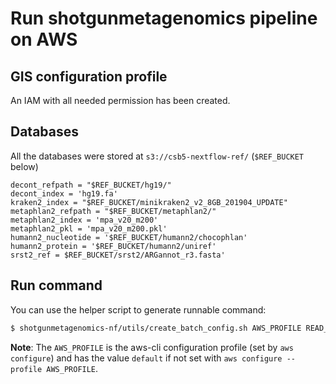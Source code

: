 # Run shotgunmetagenomics pipeline on AWS

## GIS configuration profile

An IAM with all needed permission has been created.

## Databases 

All the databases were stored at `s3://csb5-nextflow-ref/` (`$REF_BUCKET` below)

```
decont_refpath = "$REF_BUCKET/hg19/"
decont_index = 'hg19.fa'
kraken2_index = "$REF_BUCKET/minikraken2_v2_8GB_201904_UPDATE"
metaphlan2_refpath = "$REF_BUCKET/metaphlan2/"
metaphlan2_index = 'mpa_v20_m200'
metaphlan2_pkl = 'mpa_v20_m200.pkl'
humann2_nucleotide = '$REF_BUCKET/humann2/chocophlan'
humann2_protein = '$REF_BUCKET/humann2/uniref'
srst2_ref = $REF_BUCKET/srst2/ARGannot_r3.fasta'
```

## Run command

You can use the helper script to generate runnable command:

```sh
$ shotgunmetagenomics-nf/utils/create_batch_config.sh AWS_PROFILE READ_PATH
```

**Note**: The `AWS_PROFILE` is the aws-cli configuration profile (set by `aws configure`) and has the value `default` if not set with `aws configure --profile AWS_PROFILE`.
